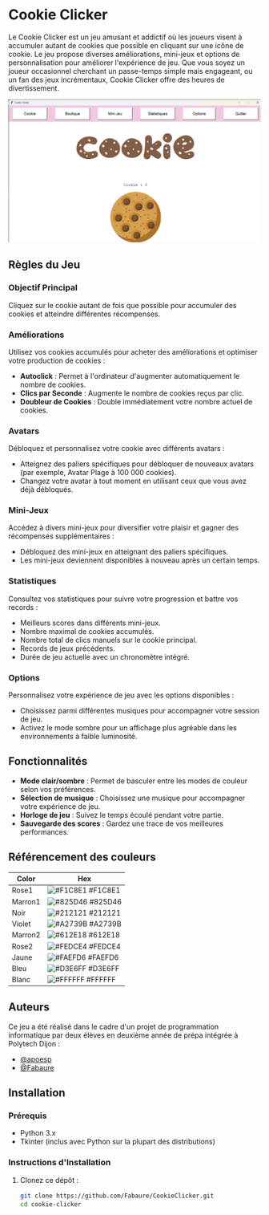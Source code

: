 
# Cookie Clicker

Le Cookie Clicker est un jeu amusant et addictif où les joueurs visent à accumuler autant de cookies que possible en cliquant sur une icône de cookie. Le jeu propose diverses améliorations, mini-jeux et options de personnalisation pour améliorer l'expérience de jeu. Que vous soyez un joueur occasionnel cherchant un passe-temps simple mais engageant, ou un fan des jeux incrémentaux, Cookie Clicker offre des heures de divertissement.


![Cookie Clicker](Cookie_Clicker.png)

## Règles du Jeu

### Objectif Principal
Cliquez sur le cookie autant de fois que possible pour accumuler des cookies et atteindre différentes récompenses.

### Améliorations
Utilisez vos cookies accumulés pour acheter des améliorations et optimiser votre production de cookies :
- **Autoclick** : Permet à l'ordinateur d'augmenter automatiquement le nombre de cookies.
- **Clics par Seconde** : Augmente le nombre de cookies reçus par clic.
- **Doubleur de Cookies** : Double immédiatement votre nombre actuel de cookies.

### Avatars
Débloquez et personnalisez votre cookie avec différents avatars :
- Atteignez des paliers spécifiques pour débloquer de nouveaux avatars (par exemple, Avatar Plage à 100 000 cookies).
- Changez votre avatar à tout moment en utilisant ceux que vous avez déjà débloqués.

### Mini-Jeux
Accédez à divers mini-jeux pour diversifier votre plaisir et gagner des récompenses supplémentaires :
- Débloquez des mini-jeux en atteignant des paliers spécifiques.
- Les mini-jeux deviennent disponibles à nouveau après un certain temps.

### Statistiques
Consultez vos statistiques pour suivre votre progression et battre vos records :
- Meilleurs scores dans différents mini-jeux.
- Nombre maximal de cookies accumulés.
- Nombre total de clics manuels sur le cookie principal.
- Records de jeux précédents.
- Durée de jeu actuelle avec un chronomètre intégré.

### Options
Personnalisez votre expérience de jeu avec les options disponibles :
- Choisissez parmi différentes musiques pour accompagner votre session de jeu.
- Activez le mode sombre pour un affichage plus agréable dans les environnements à faible luminosité.
## Fonctionnalités

- **Mode clair/sombre** : Permet de basculer entre les modes de couleur selon vos préférences.
- **Sélection de musique** : Choisissez une musique pour accompagner votre expérience de jeu.
- **Horloge de jeu** : Suivez le temps écoulé pendant votre partie.
- **Sauvegarde des scores** : Gardez une trace de vos meilleures performances.
## Référencement des couleurs

| Color             | Hex                                                              |
| ----------------- |------------------------------------------------------------------|
| Rose1 | ![#F1C8E1](https://via.placeholder.com/10/F1C8E1?text=+) #F1C8E1 |
| Marron1 | ![#825D46](https://via.placeholder.com/10/825D46?text=+) #825D46 |
| Noir | ![#212121](https://via.placeholder.com/10/212121?text=+) #212121 |
| Violet | ![#A2739B](https://via.placeholder.com/10/A2739B?text=+) #A2739B |
| Marron2 | ![#612E18](https://via.placeholder.com/10/612E18?text=+) #612E18 |
| Rose2 | ![#FEDCE4](https://via.placeholder.com/10/FEDCE4?text=+) #FEDCE4 |
| Jaune | ![#FAEFD6](https://via.placeholder.com/10/FAEFD6?text=+) #FAEFD6 |
| Bleu | ![#D3E6FF](https://via.placeholder.com/10/D3E6FF?text=+) #D3E6FF |
| Blanc | ![#FFFFFF](https://via.placeholder.com/10/FFFFFF?text=+) #FFFFFF |



## Auteurs

Ce jeu a été réalisé dans le cadre d'un projet de programmation informatique par deux élèves en deuxième année de prépa intégrée à Polytech Dijon :

- [@apoesp](https://github.com/apoesp)
- [@Fabaure](https://github.com/Fabaure)

## Installation

### Prérequis
- Python 3.x
- Tkinter (inclus avec Python sur la plupart des distributions)

### Instructions d'Installation
1. Clonez ce dépôt :
   ```bash
   git clone https://github.com/Fabaure/CookieClicker.git
   cd cookie-clicker